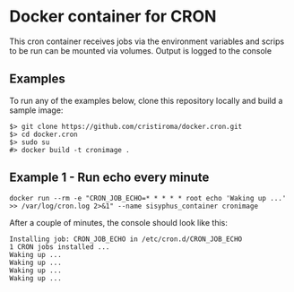 # Docker container for CRON

This cron container receives jobs via the environment variables and scrips to be run can be mounted via volumes. Output is logged to the console

## Examples

To run any of the examples below, clone this repository locally and build a sample image:

```
$> git clone https://github.com/cristiroma/docker.cron.git
$> cd docker.cron
$> sudo su
#> docker build -t cronimage .
```

## Example 1 - Run echo every minute


```
docker run --rm -e "CRON_JOB_ECHO=* * * * * root echo 'Waking up ...' >> /var/log/cron.log 2>&1" --name sisyphus_container cronimage
```

After a couple of minutes, the console should look like this:

```
Installing job: CRON_JOB_ECHO in /etc/cron.d/CRON_JOB_ECHO
1 CRON jobs installed ...
Waking up ...
Waking up ...
Waking up ...
Waking up ...
```

